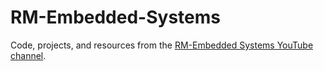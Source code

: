 # RM-Embedded-Systems

Code, projects, and resources from the [RM-Embedded Systems YouTube channel](https://www.youtube.com/@RMEmbeddedSystems).

